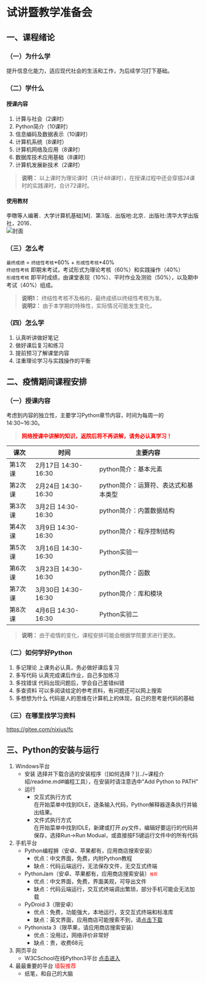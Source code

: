 # 试讲暨教学准备会

## 一、课程绪论
### （一）为什么学  
提升信息化能力，适应现代社会的生活和工作，为后续学习打下基础。

### （二）学什么  
#### 授课内容
1. 计算与社会（2课时）
2. Python简介（10课时）
3. 信息编码及数据表示（10课时）
4. 计算机系统（8课时）
5. 计算机网络及应用（8课时）
6. 数据库技术应用基础（8课时）
7. 计算机发展新技术（2课时）
> **说明：**  以上课时为理论课时（共计48课时），在授课过程中还会穿插24课时的实践课时，合计72课时。

#### 使用教材
李暾等人编著．大学计算机基础[M]．第3版．出版地:北京．出版社:清华大学出版社，2016．  
![封面](https://gitee.com/nixius/rb/raw/master/教材封面.jpg)


### （三）怎么考
`最终成绩` = `终结性考核`*60% + `形成性考核`*40%  
`终结性考核` 即期末考试，考试形式为理论考核（60%）和实践操作（40%）  
`形成性考核` 即平时成绩，由课堂表现（10%）、平时作业及测验（50%），以及期中考试（40%）组成。
> **说明1：** 终结性考核不及格的，最终成绩以终结性考核为准。  
> **说明2：** 由于本学期的特殊性，实际情况可能发生变化。
### （四）怎么学
1. 认真听讲做好笔记
2. 做好课后复习和练习
3. 提前预习了解课堂内容
4. 注重理论学习与实践操作的平衡

## 二、疫情期间课程安排
### （一）授课内容
考虑到内容的独立性，主要学习Python章节内容，时间为每周一的14:30~16:30。
><font color='red'>**网络授课中讲解的知识，返院后将不再讲解，请务必认真学习！**</font>

| 课次    | 时间 | 主要内容                             |
|---------|---------------------------|--------------------------------------|
| 第1次课 | 2月17日 14:30-16:30       | python简介：基本元素                 |
| 第2次课 | 2月24日 14:30-16:30       | python简介：运算符、表达式和基本类型 |
| 第3次课 | 3月2日 14:30-16:30        | python简介：内置数据结构             |
| 第4次课 | 3月9日 14:30-16:30        | python简介：程序控制结构             |
| 第5次课 | 3月16日 14:30-16:30       | Python实验一                         |
| 第6次课 | 3月23日 14:30-16:30       | python简介：函数                     |
| 第7次课 | 3月30日 14:30-16:30       | python简介：库和模块                 |
| 第8次课 | 4月6日 14:30-16:30        | Python实验二                         |
>**说明：** 由于疫情的变化，课程安排可能会根据学院要求进行更改。
### （二）如何学好Python
1. 多记理论
   上课务必认真，务必做好课后复习
2. 多写代码
   认真完成课后作业，自己多加练习
3. 多找错误
   代码出现问题后，学会自己差错纠错
4. 多查资料
   可以多阅读给定的参考资料，有问题还可以网上搜索
5. 多想想为什么
   代码是人的思维在计算机上的体现，自己的思考是代码的基础
### （三）在哪里找学习资料
https://gitee.com/nixius/fc
## 三、Python的安装与运行
1. Windows平台
   - 安装
   选择并下载合适的安装程序（[如何选择？](../~课程介绍/readme.md#编程工具），在安装时请注意选中"Add Python to PATH"
   - 运行
     - 交互式执行方式  
       在开始菜单中找到IDLE，逐条输入代码，Python解释器逐条执行并输出结果。
     - 文件式执行方式  
       在开始菜单中找到IDLE，新建或打开.py文件，编辑好要运行的代码并保存，选择Run->Run Modual，或直接按F5键运行文件中的所有代码
2. 手机平台
   - Python编程狮（安卓、苹果都有，应用商店搜索安装）
     - 优点：中文界面，免费，内附Python教程
     - 缺点：代码云端运行，无法保存文件，无交互式终端
   - PythonJam（安卓、苹果都有，应用商店搜索安装）<font color=red size=1>推荐</font>
     - 优点：中文界面，免费，界面美观，可导出文件
     - 缺点：代码云端运行，交互式终端调出繁琐，部分手机可能会无法加载
   - PyDroid 3（限安卓）
     - 优点：免费，功能强大，本地运行，支交互式终端和标准库
     - 缺点：英文界面，应用商店可能搜索不到，请[点击下载](https://gitee.com/nixius/rb/raw/master/pydroid3_2019-10-27.apk)
   - Pythonista 3（限苹果，请应用商店搜索安装）
     - 优点：没用过，网络评价非常好
     - 缺点：贵，收费68元
3. 网页平台
   - W3CSchool在线Python3平台 [点击进入](https://www.w3cschool.cn/tryrun/runcode?lang=python3)
4. 最最重要的平台 <font color=red>墙裂推荐</font>
   - 纸笔，和自己的大脑